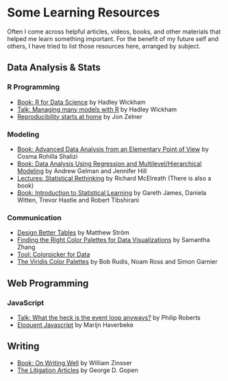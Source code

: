 # Some Learning Resources

Often I come across helpful articles, videos, books, and other materials that helped me learn something important. For the benefit of my future self and others, I have tried to list those resources here, arranged by subject.

## Data Analysis & Stats

### R Programming

- [Book: R for Data Science](http://r4ds.had.co.nz/) by Hadley Wickham
- [Talk: Managing many models with R](https://www.youtube.com/watch?v=rz3_FDVt9eg) by Hadley Wickham
- [Reproducibility starts at home](http://www.jonzelner.net/statistics/make/docker/reproducibility/2016/05/31/reproducibility-pt-1/) by Jon Zelner

### Modeling

- [Book: Advanced Data Analysis from an Elementary Point of View](http://www.stat.cmu.edu/~cshalizi/ADAfaEPoV/) by Cosma Rohilla Shalizi
- [Book: Data Analysis Using Regression and Multilevel/Hierarchical Modeling](https://www.amazon.com/Analysis-Regression-Multilevel-Hierarchical-Models/dp/052168689X) by Andrew Gelman and Jennifer Hill
- [Lectures: Statistical Rethinking](https://www.youtube.com/playlist?list=PLDcUM9US4XdMdZOhJWJJD4mDBMnbTWw_z) by Richard McElreath (There is also a book)
- [Book: Introduction to Statistical Learning](http://www-bcf.usc.edu/~gareth/ISL/) by Gareth James, Daniela Witten, Trevor Hastie and Robert Tibshirani

### Communication

- [Design Better Tables](https://medium.com/mission-log/design-better-data-tables-430a30a00d8c?mc_cid=2d267568d7&mc_eid=a2ee6e25c5#.w2bpz8kvl) by Matthew Ström
- [Finding the Right Color Palettes for Data Visualizations](https://blog.graphiq.com/finding-the-right-color-palettes-for-data-visualizations-fcd4e707a283#.80kaf0cz7) by Samantha Zhang
- [Tool: Colorpicker for Data](http://tristen.ca/hcl-picker/#/hlc/7/1/06231E/D87B5B)
- [The Viridis Color Palettes](https://cran.r-project.org/web/packages/viridis/vignettes/intro-to-viridis.html) by Bob Rudis, Noam Ross and Simon Garnier


## Web Programming

### JavaScript

- [Talk: What the heck is the event loop anyways?](https://www.youtube.com/watch?v=8aGhZQkoFbQ) by Philip Roberts
- [Eloquent Javascript](http://eloquentjavascript.net/) by Marijn Haverbeke

## Writing

- [Book: On Writing Well](https://www.amazon.com/Writing-Well-Classic-Guide-Nonfiction/dp/00608915480) by William Zinsser
- [The Litigation Articles](http://georgegopen.com/articles/litigation/) by George D. Gopen
